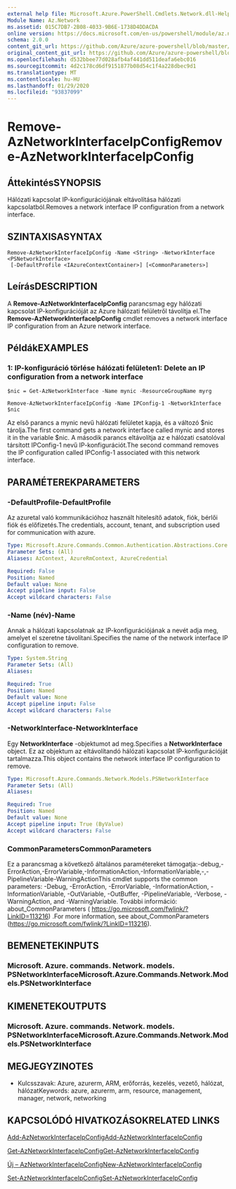 ```yaml
---
external help file: Microsoft.Azure.PowerShell.Cmdlets.Network.dll-Help.xml
Module Name: Az.Network
ms.assetid: 015C7DB7-2B08-4033-9B6E-1738D4DDACDA
online version: https://docs.microsoft.com/en-us/powershell/module/az.network/remove-aznetworkinterfaceipconfig
schema: 2.0.0
content_git_url: https://github.com/Azure/azure-powershell/blob/master/src/Network/Network/help/Remove-AzNetworkInterfaceIpConfig.md
original_content_git_url: https://github.com/Azure/azure-powershell/blob/master/src/Network/Network/help/Remove-AzNetworkInterfaceIpConfig.md
ms.openlocfilehash: d532bbee77d028afb4af441dd511deafa6ebc016
ms.sourcegitcommit: 4d2c178cd6df9151877b08d54c1f4a228dbec9d1
ms.translationtype: MT
ms.contentlocale: hu-HU
ms.lasthandoff: 01/29/2020
ms.locfileid: "93837099"
---
```

# <span data-ttu-id="dd457-101">Remove-AzNetworkInterfaceIpConfig</span><span class="sxs-lookup"><span data-stu-id="dd457-101">Remove-AzNetworkInterfaceIpConfig</span></span>

## <span data-ttu-id="dd457-102">Áttekintés</span><span class="sxs-lookup"><span data-stu-id="dd457-102">SYNOPSIS</span></span>
<span data-ttu-id="dd457-103">Hálózati kapcsolat IP-konfigurációjának eltávolítása hálózati kapcsolatból.</span><span class="sxs-lookup"><span data-stu-id="dd457-103">Removes a network interface IP configuration from a network interface.</span></span>

## <span data-ttu-id="dd457-104">SZINTAXISA</span><span class="sxs-lookup"><span data-stu-id="dd457-104">SYNTAX</span></span>

```
Remove-AzNetworkInterfaceIpConfig -Name <String> -NetworkInterface <PSNetworkInterface>
 [-DefaultProfile <IAzureContextContainer>] [<CommonParameters>]
```

## <span data-ttu-id="dd457-105">Leírás</span><span class="sxs-lookup"><span data-stu-id="dd457-105">DESCRIPTION</span></span>
<span data-ttu-id="dd457-106">A **Remove-AzNetworkInterfaceIpConfig** parancsmag egy hálózati kapcsolat IP-konfigurációját az Azure hálózati felületről távolítja el.</span><span class="sxs-lookup"><span data-stu-id="dd457-106">The **Remove-AzNetworkInterfaceIpConfig** cmdlet removes a network interface IP configuration from an Azure network interface.</span></span>

## <span data-ttu-id="dd457-107">Példák</span><span class="sxs-lookup"><span data-stu-id="dd457-107">EXAMPLES</span></span>

### <span data-ttu-id="dd457-108">1: IP-konfiguráció törlése hálózati felületen</span><span class="sxs-lookup"><span data-stu-id="dd457-108">1: Delete an IP configuration from a network interface</span></span>
```
$nic = Get-AzNetworkInterface -Name mynic -ResourceGroupName myrg

Remove-AzNetworkInterfaceIpConfig -Name IPConfig-1 -NetworkInterface $nic
```

<span data-ttu-id="dd457-109">Az első parancs a mynic nevű hálózati felületet kapja, és a változó $nic tárolja.</span><span class="sxs-lookup"><span data-stu-id="dd457-109">The first command gets a network interface called mynic and stores it in the variable $nic.</span></span> <span data-ttu-id="dd457-110">A második parancs eltávolítja az e hálózati csatolóval társított IPConfig-1 nevű IP-konfigurációt.</span><span class="sxs-lookup"><span data-stu-id="dd457-110">The second command removes the IP configuration called IPConfig-1 associated with this network interface.</span></span>

## <span data-ttu-id="dd457-111">PARAMÉTEREK</span><span class="sxs-lookup"><span data-stu-id="dd457-111">PARAMETERS</span></span>

### <span data-ttu-id="dd457-112">-DefaultProfile</span><span class="sxs-lookup"><span data-stu-id="dd457-112">-DefaultProfile</span></span>
<span data-ttu-id="dd457-113">Az azuretal való kommunikációhoz használt hitelesítő adatok, fiók, bérlői fiók és előfizetés.</span><span class="sxs-lookup"><span data-stu-id="dd457-113">The credentials, account, tenant, and subscription used for communication with azure.</span></span>

```yaml
Type: Microsoft.Azure.Commands.Common.Authentication.Abstractions.Core.IAzureContextContainer
Parameter Sets: (All)
Aliases: AzContext, AzureRmContext, AzureCredential

Required: False
Position: Named
Default value: None
Accept pipeline input: False
Accept wildcard characters: False
```

### <span data-ttu-id="dd457-114">-Name (név)</span><span class="sxs-lookup"><span data-stu-id="dd457-114">-Name</span></span>
<span data-ttu-id="dd457-115">Annak a hálózati kapcsolatnak az IP-konfigurációjának a nevét adja meg, amelyet el szeretne távolítani.</span><span class="sxs-lookup"><span data-stu-id="dd457-115">Specifies the name of the network interface IP configuration to remove.</span></span>

```yaml
Type: System.String
Parameter Sets: (All)
Aliases:

Required: True
Position: Named
Default value: None
Accept pipeline input: False
Accept wildcard characters: False
```

### <span data-ttu-id="dd457-116">-NetworkInterface</span><span class="sxs-lookup"><span data-stu-id="dd457-116">-NetworkInterface</span></span>
<span data-ttu-id="dd457-117">Egy **NetworkInterface** -objektumot ad meg.</span><span class="sxs-lookup"><span data-stu-id="dd457-117">Specifies a **NetworkInterface** object.</span></span>
<span data-ttu-id="dd457-118">Ez az objektum az eltávolítandó hálózati kapcsolat IP-konfigurációját tartalmazza.</span><span class="sxs-lookup"><span data-stu-id="dd457-118">This object contains the network interface IP configuration to remove.</span></span>

```yaml
Type: Microsoft.Azure.Commands.Network.Models.PSNetworkInterface
Parameter Sets: (All)
Aliases:

Required: True
Position: Named
Default value: None
Accept pipeline input: True (ByValue)
Accept wildcard characters: False
```

### <span data-ttu-id="dd457-119">CommonParameters</span><span class="sxs-lookup"><span data-stu-id="dd457-119">CommonParameters</span></span>
<span data-ttu-id="dd457-120">Ez a parancsmag a következő általános paramétereket támogatja:-debug,-ErrorAction,-ErrorVariable,-InformationAction,-InformationVariable,-,-PipelineVariable-WarningAction</span><span class="sxs-lookup"><span data-stu-id="dd457-120">This cmdlet supports the common parameters: -Debug, -ErrorAction, -ErrorVariable, -InformationAction, -InformationVariable, -OutVariable, -OutBuffer, -PipelineVariable, -Verbose, -WarningAction, and -WarningVariable.</span></span> <span data-ttu-id="dd457-121">További információ: about_CommonParameters ( https://go.microsoft.com/fwlink/?LinkID=113216) .</span><span class="sxs-lookup"><span data-stu-id="dd457-121">For more information, see about_CommonParameters (https://go.microsoft.com/fwlink/?LinkID=113216).</span></span>

## <span data-ttu-id="dd457-122">BEMENETEK</span><span class="sxs-lookup"><span data-stu-id="dd457-122">INPUTS</span></span>

### <span data-ttu-id="dd457-123">Microsoft. Azure. commands. Network. models. PSNetworkInterface</span><span class="sxs-lookup"><span data-stu-id="dd457-123">Microsoft.Azure.Commands.Network.Models.PSNetworkInterface</span></span>

## <span data-ttu-id="dd457-124">KIMENETEK</span><span class="sxs-lookup"><span data-stu-id="dd457-124">OUTPUTS</span></span>

### <span data-ttu-id="dd457-125">Microsoft. Azure. commands. Network. models. PSNetworkInterface</span><span class="sxs-lookup"><span data-stu-id="dd457-125">Microsoft.Azure.Commands.Network.Models.PSNetworkInterface</span></span>

## <span data-ttu-id="dd457-126">MEGJEGYZI</span><span class="sxs-lookup"><span data-stu-id="dd457-126">NOTES</span></span>
* <span data-ttu-id="dd457-127">Kulcsszavak: Azure, azurerm, ARM, erőforrás, kezelés, vezető, hálózat, hálózat</span><span class="sxs-lookup"><span data-stu-id="dd457-127">Keywords: azure, azurerm, arm, resource, management, manager, network, networking</span></span>

## <span data-ttu-id="dd457-128">KAPCSOLÓDÓ HIVATKOZÁSOK</span><span class="sxs-lookup"><span data-stu-id="dd457-128">RELATED LINKS</span></span>

[<span data-ttu-id="dd457-129">Add-AzNetworkInterfaceIpConfig</span><span class="sxs-lookup"><span data-stu-id="dd457-129">Add-AzNetworkInterfaceIpConfig</span></span>](./Add-AzNetworkInterfaceIpConfig.md)

[<span data-ttu-id="dd457-130">Get-AzNetworkInterfaceIpConfig</span><span class="sxs-lookup"><span data-stu-id="dd457-130">Get-AzNetworkInterfaceIpConfig</span></span>](./Get-AzNetworkInterfaceIpConfig.md)

[<span data-ttu-id="dd457-131">Új – AzNetworkInterfaceIpConfig</span><span class="sxs-lookup"><span data-stu-id="dd457-131">New-AzNetworkInterfaceIpConfig</span></span>](./New-AzNetworkInterfaceIpConfig.md)

[<span data-ttu-id="dd457-132">Set-AzNetworkInterfaceIpConfig</span><span class="sxs-lookup"><span data-stu-id="dd457-132">Set-AzNetworkInterfaceIpConfig</span></span>](./Set-AzNetworkInterfaceIpConfig.md)


